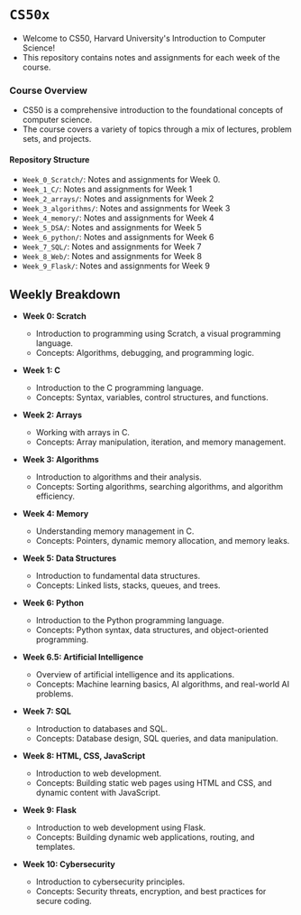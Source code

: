 # **``CS50x``**

- Welcome to CS50, Harvard University's Introduction to Computer Science! 
- This repository contains notes and assignments for each week of the course.

### Course Overview

- CS50 is a comprehensive introduction to the foundational concepts of computer science. 
- The course covers a variety of topics through a mix of lectures, problem sets, and projects.

#### Repository Structure

- `Week_0_Scratch/`: Notes and assignments for Week 0.
- `Week_1_C/`: Notes and assignments for Week 1
- `Week_2_arrays/`: Notes and assignments for Week 2
- `Week_3_algorithms/`: Notes and assignments for Week 3
- `Week_4_memory/`: Notes and assignments for Week 4
- `Week_5_DSA/`: Notes and assignments for Week 5
- `Week_6_python/`: Notes and assignments for Week 6
- `Week_7_SQL/`: Notes and assignments for Week 7
- `Week_8_Web/`: Notes and assignments for Week 8
- `Week_9_Flask/`: Notes and assignments for Week 9

## Weekly Breakdown

- **Week 0: Scratch**
  - Introduction to programming using Scratch, a visual programming language.
  - Concepts: Algorithms, debugging, and programming logic.

- **Week 1: C**
  - Introduction to the C programming language.
  - Concepts: Syntax, variables, control structures, and functions.

- **Week 2: Arrays**
  - Working with arrays in C.
  - Concepts: Array manipulation, iteration, and memory management.

- **Week 3: Algorithms**
  - Introduction to algorithms and their analysis.
  - Concepts: Sorting algorithms, searching algorithms, and algorithm efficiency.

- **Week 4: Memory**
  - Understanding memory management in C.
  - Concepts: Pointers, dynamic memory allocation, and memory leaks.

- **Week 5: Data Structures**
  - Introduction to fundamental data structures.
  - Concepts: Linked lists, stacks, queues, and trees.

- **Week 6: Python**
  - Introduction to the Python programming language.
  - Concepts: Python syntax, data structures, and object-oriented programming.

- **Week 6.5: Artificial Intelligence**
  - Overview of artificial intelligence and its applications.
  - Concepts: Machine learning basics, AI algorithms, and real-world AI problems.

- **Week 7: SQL**
  - Introduction to databases and SQL.
  - Concepts: Database design, SQL queries, and data manipulation.

- **Week 8: HTML, CSS, JavaScript**
  - Introduction to web development.
  - Concepts: Building static web pages using HTML and CSS, and dynamic content with JavaScript.

- **Week 9: Flask**
  - Introduction to web development using Flask.
  - Concepts: Building dynamic web applications, routing, and templates.

- **Week 10: Cybersecurity**
  - Introduction to cybersecurity principles.
  - Concepts: Security threats, encryption, and best practices for secure coding.

